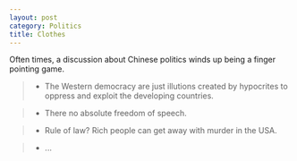 ```yaml
---
layout: post
category: Politics
title: Clothes
---
```


Often times, a discussion about Chinese politics winds up being a finger pointing game.

>* The Western democracy are just illutions created by hypocrites to oppress and exploit the developing countries.

>* There no absolute freedom of speech.

>* Rule of law? Rich people can get away with murder in the USA.

>* ...
